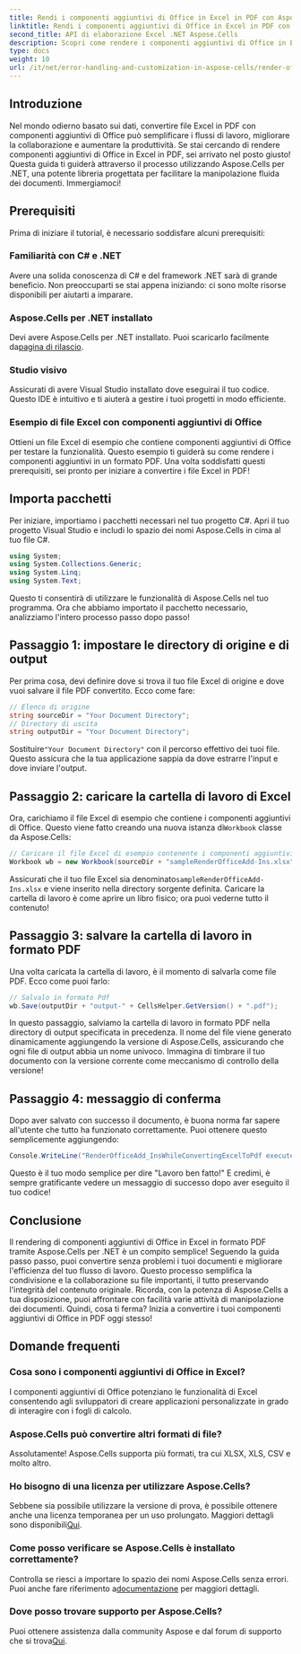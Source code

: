 ```yaml
---
title: Rendi i componenti aggiuntivi di Office in Excel in PDF con Aspose.Cells
linktitle: Rendi i componenti aggiuntivi di Office in Excel in PDF con Aspose.Cells
second_title: API di elaborazione Excel .NET Aspose.Cells
description: Scopri come rendere i componenti aggiuntivi di Office in Excel in PDF usando Aspose.Cells per .NET. Segui il nostro tutorial passo dopo passo per una conversione efficiente dei documenti.
type: docs
weight: 10
url: /it/net/error-handling-and-customization-in-aspose-cells/render-office-add-ins/
---
```

## Introduzione
Nel mondo odierno basato sui dati, convertire file Excel in PDF con componenti aggiuntivi di Office può semplificare i flussi di lavoro, migliorare la collaborazione e aumentare la produttività. Se stai cercando di rendere componenti aggiuntivi di Office in Excel in PDF, sei arrivato nel posto giusto! Questa guida ti guiderà attraverso il processo utilizzando Aspose.Cells per .NET, una potente libreria progettata per facilitare la manipolazione fluida dei documenti. Immergiamoci!
## Prerequisiti
Prima di iniziare il tutorial, è necessario soddisfare alcuni prerequisiti:
### Familiarità con C# e .NET
Avere una solida conoscenza di C# e del framework .NET sarà di grande beneficio. Non preoccuparti se stai appena iniziando: ci sono molte risorse disponibili per aiutarti a imparare.
### Aspose.Cells per .NET installato
 Devi avere Aspose.Cells per .NET installato. Puoi scaricarlo facilmente da[pagina di rilascio](https://releases.aspose.com/cells/net/). 
### Studio visivo
Assicurati di avere Visual Studio installato dove eseguirai il tuo codice. Questo IDE è intuitivo e ti aiuterà a gestire i tuoi progetti in modo efficiente.
### Esempio di file Excel con componenti aggiuntivi di Office
Ottieni un file Excel di esempio che contiene componenti aggiuntivi di Office per testare la funzionalità. Questo esempio ti guiderà su come rendere i componenti aggiuntivi in un formato PDF.
Una volta soddisfatti questi prerequisiti, sei pronto per iniziare a convertire i file Excel in PDF!
## Importa pacchetti
Per iniziare, importiamo i pacchetti necessari nel tuo progetto C#. Apri il tuo progetto Visual Studio e includi lo spazio dei nomi Aspose.Cells in cima al tuo file C#.
```csharp
using System;
using System.Collections.Generic;
using System.Linq;
using System.Text;
```
Questo ti consentirà di utilizzare le funzionalità di Aspose.Cells nel tuo programma. Ora che abbiamo importato il pacchetto necessario, analizziamo l'intero processo passo dopo passo!
## Passaggio 1: impostare le directory di origine e di output
Per prima cosa, devi definire dove si trova il tuo file Excel di origine e dove vuoi salvare il file PDF convertito. Ecco come fare:
```csharp
// Elenco di origine
string sourceDir = "Your Document Directory";
// Directory di uscita
string outputDir = "Your Document Directory";
```
 Sostituire`"Your Document Directory"` con il percorso effettivo dei tuoi file. Questo assicura che la tua applicazione sappia da dove estrarre l'input e dove inviare l'output.
## Passaggio 2: caricare la cartella di lavoro di Excel
 Ora, carichiamo il file Excel di esempio che contiene i componenti aggiuntivi di Office. Questo viene fatto creando una nuova istanza di`Workbook` classe da Aspose.Cells:
```csharp
// Caricare il file Excel di esempio contenente i componenti aggiuntivi di Office
Workbook wb = new Workbook(sourceDir + "sampleRenderOfficeAdd-Ins.xlsx");
```
 Assicurati che il tuo file Excel sia denominato`sampleRenderOfficeAdd-Ins.xlsx` e viene inserito nella directory sorgente definita. Caricare la cartella di lavoro è come aprire un libro fisico; ora puoi vederne tutto il contenuto!
## Passaggio 3: salvare la cartella di lavoro in formato PDF
Una volta caricata la cartella di lavoro, è il momento di salvarla come file PDF. Ecco come puoi farlo:
```csharp
// Salvalo in formato Pdf
wb.Save(outputDir + "output-" + CellsHelper.GetVersion() + ".pdf");
```
In questo passaggio, salviamo la cartella di lavoro in formato PDF nella directory di output specificata in precedenza. Il nome del file viene generato dinamicamente aggiungendo la versione di Aspose.Cells, assicurando che ogni file di output abbia un nome univoco. Immagina di timbrare il tuo documento con la versione corrente come meccanismo di controllo della versione!
## Passaggio 4: messaggio di conferma
Dopo aver salvato con successo il documento, è buona norma far sapere all'utente che tutto ha funzionato correttamente. Puoi ottenere questo semplicemente aggiungendo:
```csharp
Console.WriteLine("RenderOfficeAdd_InsWhileConvertingExcelToPdf executed successfully.");
```
Questo è il tuo modo semplice per dire "Lavoro ben fatto!" E credimi, è sempre gratificante vedere un messaggio di successo dopo aver eseguito il tuo codice!
## Conclusione
Il rendering di componenti aggiuntivi di Office in Excel in formato PDF tramite Aspose.Cells per .NET è un compito semplice! Seguendo la guida passo passo, puoi convertire senza problemi i tuoi documenti e migliorare l'efficienza del tuo flusso di lavoro. Questo processo semplifica la condivisione e la collaborazione su file importanti, il tutto preservando l'integrità del contenuto originale. 
Ricorda, con la potenza di Aspose.Cells a tua disposizione, puoi affrontare con facilità varie attività di manipolazione dei documenti. Quindi, cosa ti ferma? Inizia a convertire i tuoi componenti aggiuntivi di Office in PDF oggi stesso!
## Domande frequenti
### Cosa sono i componenti aggiuntivi di Office in Excel?
I componenti aggiuntivi di Office potenziano le funzionalità di Excel consentendo agli sviluppatori di creare applicazioni personalizzate in grado di interagire con i fogli di calcolo.
### Aspose.Cells può convertire altri formati di file?
Assolutamente! Aspose.Cells supporta più formati, tra cui XLSX, XLS, CSV e molto altro.
### Ho bisogno di una licenza per utilizzare Aspose.Cells?
Sebbene sia possibile utilizzare la versione di prova, è possibile ottenere anche una licenza temporanea per un uso prolungato. Maggiori dettagli sono disponibili[Qui](https://purchase.aspose.com/temporary-license/).
### Come posso verificare se Aspose.Cells è installato correttamente?
 Controlla se riesci a importare lo spazio dei nomi Aspose.Cells senza errori. Puoi anche fare riferimento a[documentazione](https://reference.aspose.com/cells/net/) per maggiori dettagli.
### Dove posso trovare supporto per Aspose.Cells?
 Puoi ottenere assistenza dalla community Aspose e dal forum di supporto che si trova[Qui](https://forum.aspose.com/c/cells/9).